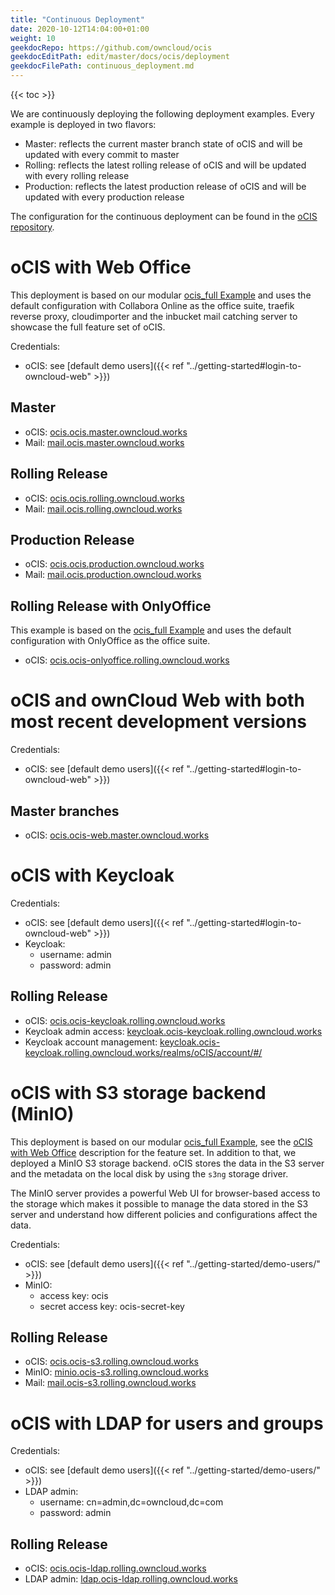 ```yaml
---
title: "Continuous Deployment"
date: 2020-10-12T14:04:00+01:00
weight: 10
geekdocRepo: https://github.com/owncloud/ocis
geekdocEditPath: edit/master/docs/ocis/deployment
geekdocFilePath: continuous_deployment.md
---
```


{{< toc >}}

We are continuously deploying the following deployment examples. Every example is deployed in two flavors:

- Master: reflects the current master branch state of oCIS and will be updated with every commit to master
- Rolling: reflects the latest rolling release of oCIS and will be updated with every rolling release
- Production: reflects the latest production release of oCIS and will be updated with every production release

The configuration for the continuous deployment can be found in the [oCIS repository](https://github.com/owncloud/ocis/tree/master/deployments/continuous-deployment-config).

# oCIS with Web Office

This deployment is based on our modular [ocis_full Example](ocis_full.md) and uses the default configuration with Collabora Online as the office suite, traefik reverse proxy, cloudimporter and the inbucket mail catching server to showcase the full feature set of oCIS.

Credentials:

- oCIS: see [default demo users]({{< ref "../getting-started#login-to-owncloud-web" >}})

## Master

- oCIS: [ocis.ocis.master.owncloud.works](https://ocis.ocis.master.owncloud.works)
- Mail: [mail.ocis.master.owncloud.works](https://mail.ocis.master.owncloud.works)

## Rolling Release

- oCIS: [ocis.ocis.rolling.owncloud.works](https://ocis.ocis.rolling.owncloud.works)
- Mail: [mail.ocis.rolling.owncloud.works](https://mail.ocis.rolling.owncloud.works)

## Production Release

- oCIS: [ocis.ocis.production.owncloud.works](https://ocis.ocis.production.owncloud.works)
- Mail: [mail.ocis.production.owncloud.works](https://mail.ocis.production.owncloud.works)

## Rolling Release with OnlyOffice

This example is based on the [ocis_full Example](ocis_full.md) and uses the default configuration with OnlyOffice as the office suite.

- oCIS: [ocis.ocis-onlyoffice.rolling.owncloud.works](https://ocis.ocis-onlyoffice.rolling.owncloud.works)

# oCIS and ownCloud Web with both most recent development versions

Credentials:

- oCIS: see [default demo users]({{< ref "../getting-started#login-to-owncloud-web" >}})

## Master branches

- oCIS: [ocis.ocis-web.master.owncloud.works](https://ocis.ocis-web.master.owncloud.works)

# oCIS with Keycloak

Credentials:

- oCIS: see [default demo users]({{< ref "../getting-started#login-to-owncloud-web" >}})
- Keycloak:
  - username: admin
  - password: admin

## Rolling Release

- oCIS: [ocis.ocis-keycloak.rolling.owncloud.works](https://ocis.ocis-keycloak.rolling.owncloud.works)
- Keycloak admin access: [keycloak.ocis-keycloak.rolling.owncloud.works](https://keycloak.ocis-keycloak.rolling.owncloud.works)
- Keycloak account management: [keycloak.ocis-keycloak.rolling.owncloud.works/realms/oCIS/account/#/](https://keycloak.ocis-keycloak.rolling.owncloud.works/realms/oCIS/account/#/)


# oCIS with S3 storage backend (MinIO)

This deployment is based on our modular [ocis_full Example](ocis_full.md), see the [oCIS with Web Office](#ocis-with-web-office) description for the feature set. In addition to that, we deployed a MinIO S3 storage backend. oCIS stores the data in the S3 server and the metadata on the local disk by using the `s3ng` storage driver.

The MinIO server provides a powerful Web UI for browser-based access to the storage which makes it possible to manage the data stored in the S3 server and understand how different policies and configurations affect the data.

Credentials:

- oCIS: see [default demo users]({{< ref "../getting-started/demo-users/" >}})
- MinIO:
  - access key: ocis
  - secret access key: ocis-secret-key

## Rolling Release

- oCIS: [ocis.ocis-s3.rolling.owncloud.works](https://ocis.ocis-s3.rolling.owncloud.works)
- MinIO: [minio.ocis-s3.rolling.owncloud.works](https://minio.ocis-s3.rolling.owncloud.works)
- Mail: [mail.ocis-s3.rolling.owncloud.works](https://mail.ocis-s3.rolling.owncloud.works)

# oCIS with LDAP for users and groups

Credentials:

- oCIS: see [default demo users]({{< ref "../getting-started/demo-users/" >}})
- LDAP admin:
  - username: cn=admin,dc=owncloud,dc=com
  - password: admin

## Rolling Release

- oCIS: [ocis.ocis-ldap.rolling.owncloud.works](https://ocis.ocis-ldap.rolling.owncloud.works)
- LDAP admin: [ldap.ocis-ldap.rolling.owncloud.works](https://ldap.ocis-ldap.rolling.owncloud.works)

